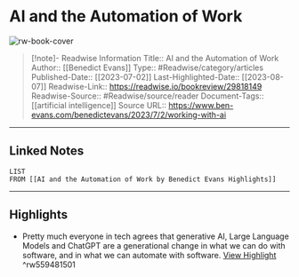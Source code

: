 # AI and the Automation of Work

![rw-book-cover](https://readwise-assets.s3.amazonaws.com/media/uploaded_book_covers/profile_174804/2880px-Ilia_Efimovich_Repin_281844-193029_-_Volga_Bo_4sc74PO.jpg)
<br>
>[!note]- Readwise Information
>Title:: AI and the Automation of Work
>Author:: [[Benedict Evans]]
>Type:: #Readwise/category/articles
>Published-Date:: [[2023-07-02]]
>Last-Highlighted-Date:: [[2023-08-07]]
>Readwise-Link:: https://readwise.io/bookreview/29818149
>Readwise-Source:: #Readwise/source/reader
>Document-Tags:: [[artificial intelligence]] 
>Source URL:: https://www.ben-evans.com/benedictevans/2023/7/2/working-with-ai
--- 

## Linked Notes
```dataview
LIST
FROM [[AI and the Automation of Work by Benedict Evans Highlights]]
```

---

## Highlights
- Pretty much everyone in tech agrees that generative AI, Large Language Models and ChatGPT are a generational change in what we can do with software, and in what we can automate with software. [View Highlight](https://readwise.io/open/559481501) ^rw559481501
